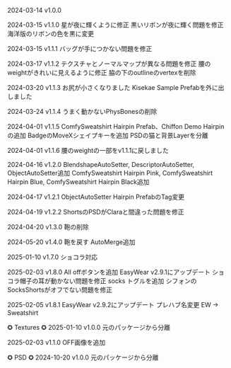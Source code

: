 2024-03-14
v1.0.0


2024-03-15
v1.1.0
星が夜に輝くように修正
黒いリボンが夜に輝く問題を修正
海洋版のリボンの色を黒に変更


2024-03-15
v1.1.1
バッグが手につかない問題を修正

2024-03-17
v1.1.2
テクスチャとノーマルマップが異なる問題を修正
腰のweightがきれいに見えるように修正
脇の下のoutlineのvertexを削除

2024-03-20
v1.1.3
お尻が小さくなりました
Kisekae Sample Prefabを外に出しました


2024-03-24
v1.1.4
うまく動かないPhysBonesの削除


2024-04-01
v1.1.5
ComfySweatshirt Hairpin Prefab、Chiffon Demo Hairpinの追加
BadgeのMoveXシェイプキーを追加
PSDの猫と背景Layerを分離

2024-04-01
v1.1.6
腰のweightの一部をv1.1.1に戻しました


2024-04-16
v1.2.0
BlendshapeAutoSetter, DescriptorAutoSetter, ObjectAutoSetter追加
ComfySweatshirt Hairpin Pink, ComfySweatshirt Hairpin Blue, ComfySweatshirt Hairpin Black追加

2024-04-17
v1.2.1
ObjectAutoSetter Hairpin PrefabのTag変更

2024-04-19
v1.2.2
ShortsのPSDがClaraと間違った問題を修正

2024-04-20
v1.3.0
鞄の削除


2024-05-20
v1.4.0
鞄を戻す
AutoMerge追加

2025-01-10
v1.7.0
ショコラ対応

2025-02-03
v1.8.0
All offボタンを追加
EasyWear v2.9.1にアップデート
ショコラ帽子の耳が動かない問題を修正
socks トグルを追加
シフォンのSocksShortsがオフでない問題を修正

2025-02-05
v1.8.1
EasyWear v2.9.2にアップデート
プレハブ名変更 EW -> Sweatshirt



✪ Textures ✪
2025-01-10
v1.0.0
元のパッケージから分離

2025-02-03
v1.1.0
OFF画像を追加


✪ PSD ✪
2024-10-20
v1.0.0
元のパッケージから分離
